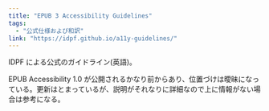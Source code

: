 ```yaml
---
title: "EPUB 3 Accessibility Guidelines"
tags:
  - "公式仕様および和訳"
link: "https://idpf.github.io/a11y-guidelines/"
---
```


IDPF による公式のガイドライン(英語)。

EPUB Accessibility 1.0 が公開されるかなり前からあり、位置づけは曖昧になっている。更新はとまっているが、説明がそれなりに詳細なので上に情報がない場合は参考になる。
